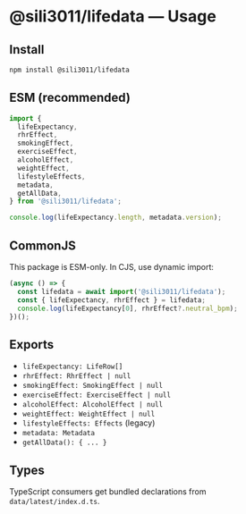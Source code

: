 # @sili3011/lifedata — Usage

## Install

```bash
npm install @sili3011/lifedata
```

## ESM (recommended)

```js
import {
  lifeExpectancy,
  rhrEffect,
  smokingEffect,
  exerciseEffect,
  alcoholEffect,
  weightEffect,
  lifestyleEffects,
  metadata,
  getAllData,
} from '@sili3011/lifedata';

console.log(lifeExpectancy.length, metadata.version);
```

## CommonJS

This package is ESM-only. In CJS, use dynamic import:

```js
(async () => {
  const lifedata = await import('@sili3011/lifedata');
  const { lifeExpectancy, rhrEffect } = lifedata;
  console.log(lifeExpectancy[0], rhrEffect?.neutral_bpm);
})();
```

## Exports

- `lifeExpectancy: LifeRow[]`
- `rhrEffect: RhrEffect | null`
- `smokingEffect: SmokingEffect | null`
- `exerciseEffect: ExerciseEffect | null`
- `alcoholEffect: AlcoholEffect | null`
- `weightEffect: WeightEffect | null`
- `lifestyleEffects: Effects` (legacy)
- `metadata: Metadata`
- `getAllData(): { ... }`

## Types

TypeScript consumers get bundled declarations from `data/latest/index.d.ts`.

